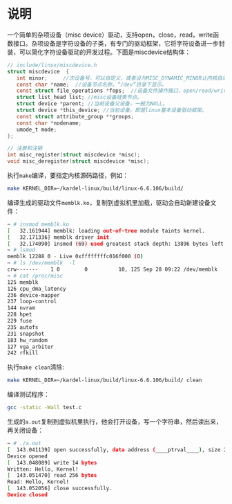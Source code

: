 # 说明

一个简单的杂项设备（misc device）驱动，支持open，close，read，write函数接口。杂项设备是字符设备的子类，有专门的驱动框架，它将字符设备进一步封装，可以简化字符设备驱动的开发过程。下面是miscdevice结构体：

``` c
// include/linux/miscdevice.h
struct miscdevice  {
   int minor;     //次设备号，可以自定义，或者设为MISC_DYNAMIC_MINOR让内核自动分配。可以在`cat /proc/misc`查看所有杂项设备，避免次设备号重复。
   const char *name;  //设备节点名称，“/dev”目录下显示。
   const struct file_operations *fops;  //设备文件操作接口，open/read/write等。
   struct list_head list; //misc设备链表节点。
   struct device *parent; //当前设备父设备，一般为NULL。
   struct device *this_device; //当前设备，即是linux基本设备驱动框架。
   const struct attribute_group **groups;
   const char *nodename;
   umode_t mode;
};

// 注册和注销
int misc_register(struct miscdevice *misc);
void misc_deregister(struct miscdevice *misc);
```

执行`make`编译，要指定内核源码路径，例如：

``` bash
make KERNEL_DIR=~/kardel-linux/build/linux-6.6.106/build/
```

编译生成的驱动文件`memblk.ko`，复制到虚拟机里加载，驱动会自动新建设备文件：

``` bash
~ # insmod memblk.ko
[   32.161944] memblk: loading out-of-tree module taints kernel.
[   32.171336] memblk driver init
[   32.174090] insmod (69) used greatest stack depth: 13896 bytes left
~ # lsmod
memblk 12288 0 - Live 0xffffffffc016f000 (O)
~ # ls /dev/memblk  -l
crw-------    1 0        0          10, 125 Sep 28 09:22 /dev/memblk
~ # cat /proc/misc
125 memblk
126 cpu_dma_latency
236 device-mapper
237 loop-control
144 nvram
228 hpet
229 fuse
235 autofs
231 snapshot
183 hw_random
127 vga_arbiter
242 rfkill
```

执行`make clean`清除:

``` bash
make KERNEL_DIR=~/kardel-linux/build/linux-6.6.106/build/ clean
```

编译测试程序：

``` bash
gcc -static -Wall test.c
```

生成的`a.out`复制到虚拟机里执行，他会打开设备，写一个字符串，然后读出来，再关闭设备：

``` bash
~ # ./a.out
[  143.041139] open successfully, data address (____ptrval____), size 256 bytes.
Device opened
[  143.048089] write 14 bytes
Written: Hello, Kernel!
[  143.051470] read 256 bytes
Read: Hello, Kernel!
[  143.052056] close successfully.
Device closed
```